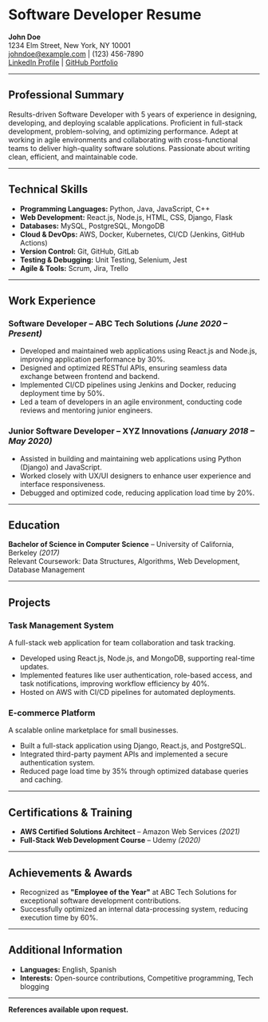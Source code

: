 # Software Developer Resume

**John Doe**  
1234 Elm Street, New York, NY 10001  
johndoe@example.com | (123) 456-7890  
[LinkedIn Profile](https://linkedin.com/in/johndoe) | [GitHub Portfolio](https://github.com/johndoe)  

---

## Professional Summary  
Results-driven Software Developer with 5 years of experience in designing, developing, and deploying scalable applications. Proficient in full-stack development, problem-solving, and optimizing performance. Adept at working in agile environments and collaborating with cross-functional teams to deliver high-quality software solutions. Passionate about writing clean, efficient, and maintainable code.

---

## Technical Skills  
- **Programming Languages:** Python, Java, JavaScript, C++  
- **Web Development:** React.js, Node.js, HTML, CSS, Django, Flask  
- **Databases:** MySQL, PostgreSQL, MongoDB  
- **Cloud & DevOps:** AWS, Docker, Kubernetes, CI/CD (Jenkins, GitHub Actions)  
- **Version Control:** Git, GitHub, GitLab  
- **Testing & Debugging:** Unit Testing, Selenium, Jest  
- **Agile & Tools:** Scrum, Jira, Trello  

---

## Work Experience  
### Software Developer – ABC Tech Solutions *(June 2020 – Present)*  
- Developed and maintained web applications using React.js and Node.js, improving application performance by 30%.
- Designed and optimized RESTful APIs, ensuring seamless data exchange between frontend and backend.
- Implemented CI/CD pipelines using Jenkins and Docker, reducing deployment time by 50%.
- Led a team of developers in an agile environment, conducting code reviews and mentoring junior engineers.

### Junior Software Developer – XYZ Innovations *(January 2018 – May 2020)*  
- Assisted in building and maintaining web applications using Python (Django) and JavaScript.
- Worked closely with UX/UI designers to enhance user experience and interface responsiveness.
- Debugged and optimized code, reducing application load time by 20%.

---

## Education  
**Bachelor of Science in Computer Science** – University of California, Berkeley *(2017)*  
Relevant Coursework: Data Structures, Algorithms, Web Development, Database Management

---

## Projects  
### Task Management System  
A full-stack web application for team collaboration and task tracking.  
- Developed using React.js, Node.js, and MongoDB, supporting real-time updates.
- Implemented features like user authentication, role-based access, and task notifications, improving workflow efficiency by 40%.
- Hosted on AWS with CI/CD pipelines for automated deployments.

### E-commerce Platform  
A scalable online marketplace for small businesses.  
- Built a full-stack application using Django, React.js, and PostgreSQL.
- Integrated third-party payment APIs and implemented a secure authentication system.
- Reduced page load time by 35% through optimized database queries and caching.

---

## Certifications & Training  
- **AWS Certified Solutions Architect** – Amazon Web Services *(2021)*  
- **Full-Stack Web Development Course** – Udemy *(2020)*  

---

## Achievements & Awards  
- Recognized as **"Employee of the Year"** at ABC Tech Solutions for exceptional software development contributions.  
- Successfully optimized an internal data-processing system, reducing execution time by 60%.

---

## Additional Information  
- **Languages:** English, Spanish  
- **Interests:** Open-source contributions, Competitive programming, Tech blogging  

---

**References available upon request.**


